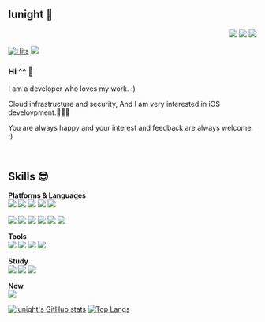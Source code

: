 ## lunight 💬  
<div style="text-align: right"> 
<a href="https://twitter.com/lunightXOXO" target="_blank"><img src="https://img.shields.io/badge/lunight-%231DA1F2?style=flat-square&logo=twitter&logoColor=white"/></a>   
<a href="https://www.linkedin.com/in/%EA%B2%BD%EC%8B%9D-%EA%B9%80-069760b4/" target="_blank"><img src="https://img.shields.io/badge/LinkedIn-%230A66C2?style=flat-square&logo=LinkedIn&logoColor=white"/></a> 
<a href="https://mail.google.com/" target="_blank"><img src="https://img.shields.io/badge/lunightdev%40gmail.com-%23EA4335?style=flat-square&logo=Gmail&logoColor=white"/></a> </div>

[![Hits](https://hits.seeyoufarm.com/api/count/incr/badge.svg?url=https%3A%2F%2Fgithub.com%2FLunightLab&count_bg=%2379C83D&title_bg=%23555555&icon=&icon_color=%23E7E7E7&title=hits&edge_flat=false)](https://github.com/lunightlab) 
[![](https://img.shields.io/github/followers/lunightlab?label=Flow&style=social)](https://github.com/lunightlab)  



### Hi ^^ 🌟  
I am a developer who loves my work. :)


Cloud infrastructure and security, And I am very interested in iOS develovpment.🧑🏻‍💻

You are always happy and your interest and feedback are always welcome. :)  

<br>

## Skills 😎
  <!-- <a href="[연결할 링크]" target="_blank"><img src="https://img.shields.io/badge/[쓰고 싶은 텍스트]-[컬러 코드]?style=flat-square&logo=[브랜드 이름]&logoColor=white"/></a>
-->
  **Platforms & Languages**  
<a href="https://developer.apple.com/kr/" target="_blank"><img src="https://img.shields.io/badge/Apple-black?style=flat-square&logo=Apple&logoColor=white"/></a>  <a href="https://developer.apple.com/kr/" target="_blank"><img src="https://img.shields.io/badge/iOS-inactive?style=flat-square&logo=Apple&logoColor=white"/></a>    <a href="https://developer.apple.com/kr/" target="_blank"><img src="https://img.shields.io/badge/MacOS-lightgrey?style=flat-square&logo=Apple&logoColor=white"/></a>  <a href="https://developer.apple.com/kr/" target="_blank"><img src="https://img.shields.io/badge/Objectiv--C-lightgrey?style=flat-square&logo=Apple&logoColor=white"/></a>
<a href="https://forums.swift.org/" target="_blank"><img src="https://img.shields.io/badge/swift-orange?style=flat-square&logo=Swift&logoColor=white"/></a>  


<a href="https://velog.io/@colorful-stars" target="_blank"><img src="https://img.shields.io/badge/aws-%23232F3E?style=flat-square&logo=Amazon&logoColor=white"/></a>   <a href="https://velog.io/@colorful-stars" target="_blank"><img src="https://img.shields.io/badge/Docker-%232496ED?style=flat-square&logo=Docker&logoColor=white"/></a>   <a href="https://velog.io/@colorful-stars" target="_blank"><img src="https://img.shields.io/badge/Kubernetes-%23326CE5?style=flat-square&logo=Kubernetes&logoColor=white"/></a>  <a href="https://velog.io/@colorful-stars" target="_blank"><img src="https://img.shields.io/badge/Linux-%23FCC624?style=flat-square&logo=linux&logoColor=black"/></a>  <a href="https://velog.io/@colorful-stars" target="_blank"><img src="https://img.shields.io/badge/CentOS-%23262577?style=flat-square&logo=CentOS&logoColor=white"/></a>  <a href="https://velog.io/@colorful-stars" target="_blank"><img src="https://img.shields.io/badge/Fedora-%23294172?style=flat-square&logo=Fedora&logoColor=white"/></a>  

  **Tools**  
<a href="https://velog.io/@colorful-stars" target="_blank"><img src="https://img.shields.io/badge/Git-%23F05032?style=flat-square&logo=Git&logoColor=white"/></a>  <a href="https://velog.io/@colorful-stars" target="_blank"><img src="https://img.shields.io/badge/GitHub-%23181717?style=flat-square&logo=GitHub&logoColor=white"/></a>  <a href="https://velog.io/@colorful-stars" target="_blank"><img src="https://img.shields.io/badge/GitLab-%23FCA121?style=flat-square&logo=GitLab&logoColor=white"/></a>  <a href="https://velog.io/@colorful-stars" target="_blank"><img src="https://img.shields.io/badge/SVN-%23809CC9?style=flat-square&logo=Subversion&logoColor=white"/></a>  

**Study**  
<a href="https://velog.io/@colorful-stars" target="_blank"><img src="https://img.shields.io/badge/ReactiveX-%23B7178C?style=flat-square&logo=ReactiveX&logoColor=white"/></a>  <a href="https://velog.io/@colorful-stars" target="_blank"><img src="https://img.shields.io/badge/Realm-%2339477F?style=flat-square&logo=Realm&logoColor=white"/></a>  <a href="https://velog.io/@colorful-stars" target="_blank"><img src="https://img.shields.io/badge/Firebase-%23FFCA28?style=flat-square&logo=Firebase&logoColor=black"/></a>  

**Now**  
<a href="https://velog.io/@colorful-stars" target="_blank"><img src="https://img.shields.io/badge/swift-orange?style=flat-square&logo=Swift&logoColor=white"/></a>   


[![lunight's GitHub stats](https://github-readme-stats.vercel.app/api?username=lunightlab&theme=dark&hide_border=true&icon_color=FFFFFF&show_icons=true)](https://github.com/lunight/) 
[![Top Langs](https://github-readme-stats.vercel.app/api/top-langs/?username=lunightlab&layout=compact&langs_count=8&theme=dark&hide_border=true)](https://github.com/anuraghazra/github-readme-stats) 
















<!--
**LunightLab/lunightlab** is a ✨ _special_ ✨ repository because its `README.md` (this file) appears on your GitHub profile.

Here are some ideas to get you started:

- 🔭 I’m currently working on ...
- 🌱 I’m currently learning ...
- 👯 I’m looking to collaborate on ...
- 🤔 I’m looking for help with ...
- 💬 Ask me about ...
- 📫 How to reach me: ...
- 😄 Pronouns: ...
- ⚡ Fun fact: ...
-->

